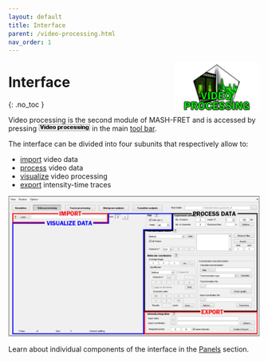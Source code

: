 ```yaml
---
layout: default
title: Interface
parent: /video-processing.html
nav_order: 1
---
```


<img src="../assets/images/logos/logo-video-processing_400px.png" width="170" style="float:right; margin-left: 15px;"/>

# Interface
{: .no_toc }

Video processing is the second module of MASH-FRET and is accessed by pressing 
![Video processing](../assets/images/gui/VP-but-video-processing.png "Video processing") in the main 
[tool bar](../Getting_started.html#interface).

The interface can be divided into four subunits that respectively allow to:
* <u>import</u> video data
* <u>process</u> video data
* <u>visualize</u> video processing
* <u>export</u> intensity-time traces

<a class="plain" href="../assets/images/gui/interface-video-processing.png"><img src="../assets/images/gui/interface-video-processing.png" /></a>

Learn about individual components of the interface in the 
[Panels](panels.html) section.


